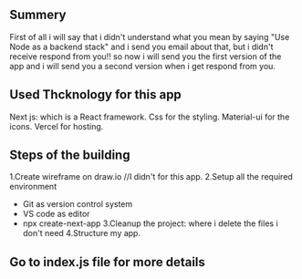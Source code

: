 ## Summery 

First of all i will say that i didn't understand what you mean by saying  "Use Node as a backend stack" and i send 
you email about that, but i didn't receive respond from you!! so now i will send you the first version of the app and i will send you a second version when i get respond from you. 

## Used Thcknology for this app
 Next js: which is a React framework.
 Css for the styling.
 Material-ui for the icons.
 Vercel for hosting.


## Steps of the building
 1.Create wireframe on  draw.io   //I didn't for this app.
 2.Setup all the required environment
  - Git as version control system
  - VS code as editor
  - npx create-next-app
 3.Cleanup the project: where i delete the files i don't need
 4.Structure my app.

## Go to index.js file for more details   
